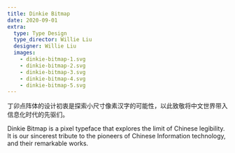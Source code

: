 ```yaml
---
title: Dinkie Bitmap
date: 2020-09-01
extra:
  type: Type Design
  type_director: Willie Liu
  designer: Willie Liu
  images:
    - dinkie-bitmap-1.svg
    - dinkie-bitmap-2.svg
    - dinkie-bitmap-3.svg
    - dinkie-bitmap-4.svg
    - dinkie-bitmap-5.svg
---
```


丁卯点阵体的设计初衷是探索小尺寸像素汉字的可能性，以此致敬将中文世界带入信息化时代的先驱们。

Dinkie Bitmap is a pixel typeface that explores the limit of Chinese legibility. It is our sincerest tribute to the pioneers of Chinese Information technology, and their remarkable works.
